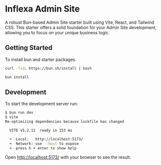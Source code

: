 # Inflexa Admin Site

A robust Bun-based Admin Site starter built using Vite, React, and Tailwind CSS. This starter offers a solid foundation for your Admin Site development, allowing you to focus on your unique business logic.

## Getting Started

To install bun and starter packages.

```bash
curl -fsSL https://bun.sh/install | bash

bun install
```

## Development

To start the development server run:

```bash
$ bun run dev
$ vite
Re-optimizing dependencies because lockfile has changed

  VITE v5.2.11  ready in 153 ms

  ➜  Local:   http://localhost:5173/
  ➜  Network: use --host to expose
  ➜  press h + enter to show help
```

Open <http://localhost:5173/> with your browser to see the result.
